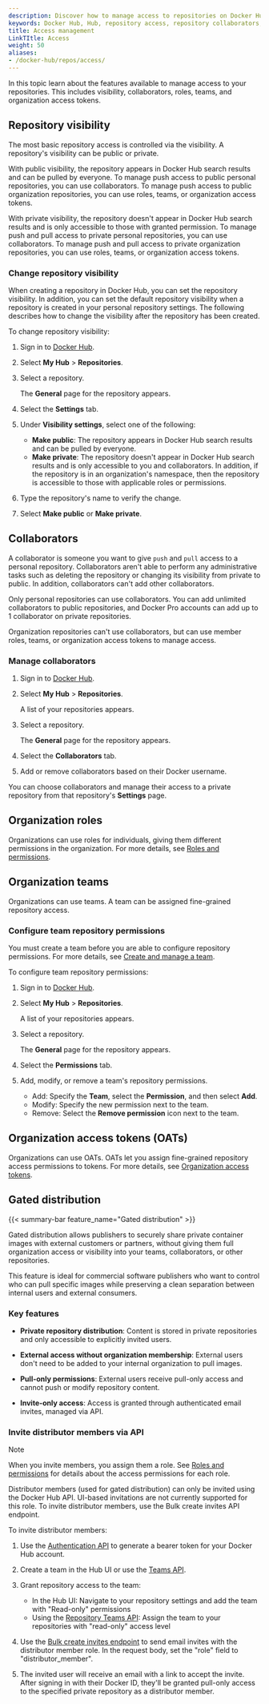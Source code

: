 ```yaml
---
description: Discover how to manage access to repositories on Docker Hub.
keywords: Docker Hub, Hub, repository access, repository collaborators, repository privacy
title: Access management
LinkTItle: Access
weight: 50
aliases:
- /docker-hub/repos/access/
---
```


In this topic learn about the features available to manage access to your
repositories. This includes visibility, collaborators, roles, teams, and
organization access tokens.

## Repository visibility

The most basic repository access is controlled via the visibility. A
repository's visibility can be public or private.

With public visibility, the repository appears in Docker Hub search results and
can be pulled by everyone. To manage push access to public personal
repositories, you can use collaborators. To manage push access to public
organization repositories, you can use roles, teams, or organization access
tokens.

With private visibility, the repository doesn't appear in Docker Hub search
results and is only accessible to those with granted permission. To manage push
and pull access to private personal repositories, you can use collaborators. To
manage push and pull access to private organization repositories, you can use
roles, teams, or organization access tokens.

### Change repository visibility

When creating a repository in Docker Hub, you can set the repository visibility.
In addition, you can set the default repository visibility when a repository is
created in your personal repository settings. The following describes how to
change the visibility after the repository has been created.

To change repository visibility:

1. Sign in to [Docker Hub](https://hub.docker.com).
2. Select **My Hub** > **Repositories**.
3. Select a repository.

   The **General** page for the repository appears.

4. Select the **Settings** tab.
5. Under **Visibility settings**, select one of the following:

   - **Make public**: The repository appears in Docker Hub search results and can be
     pulled by everyone.
   - **Make private**: The repository doesn't appear in Docker Hub search results
     and is only accessible to you and collaborators. In addition, if the
     repository is in an organization's namespace, then the repository
     is accessible to those with applicable roles or permissions.

6. Type the repository's name to verify the change.
7. Select **Make public** or **Make private**.

## Collaborators

A collaborator is someone you want to give `push` and `pull` access to a
personal repository. Collaborators aren't able to perform any administrative
tasks such as deleting the repository or changing its visibility from private to
public. In addition, collaborators can't add other collaborators.

Only personal repositories can use collaborators. You can add unlimited
collaborators to public repositories, and Docker Pro accounts can add up to 1
collaborator on private repositories.

Organization repositories can't use collaborators, but can use member roles,
teams, or organization access tokens to manage access.

### Manage collaborators

1. Sign in to [Docker Hub](https://hub.docker.com).

2. Select **My Hub** > **Repositories**.

   A list of your repositories appears.

3. Select a repository.

   The **General** page for the repository appears.

4. Select the **Collaborators** tab.

5. Add or remove collaborators based on their Docker username.

You can choose collaborators and manage their access to a private
repository from that repository's **Settings** page.

## Organization roles

Organizations can use roles for individuals, giving them different
permissions in the organization. For more details, see [Roles and
permissions](/manuals/security/for-admins/roles-and-permissions.md).

## Organization teams

Organizations can use teams. A team can be assigned fine-grained repository
access.

### Configure team repository permissions

You must create a team before you are able to configure repository permissions.
For more details, see [Create and manage a
team](/manuals/admin/organization/manage-a-team.md).

To configure team repository permissions:

1. Sign in to [Docker Hub](https://hub.docker.com).

2. Select **My Hub** > **Repositories**.

   A list of your repositories appears.

3. Select a repository.

   The **General** page for the repository appears.

4. Select the **Permissions** tab.

5. Add, modify, or remove a team's repository permissions.

   - Add: Specify the **Team**, select the **Permission**, and then select **Add**.
   - Modify: Specify the new permission next to the team.
   - Remove: Select the **Remove permission** icon next to the team.

## Organization access tokens (OATs)

Organizations can use OATs. OATs let you assign fine-grained repository access
permissions to tokens. For more details, see [Organization access
tokens](/manuals/security/for-admins/access-tokens.md).

## Gated distribution

{{< summary-bar feature_name="Gated distribution" >}}

Gated distribution allows publishers to securely share private container images with external customers or partners, without giving them full organization access or visibility into your teams, collaborators, or other repositories.

This feature is ideal for commercial software publishers who want to control who can pull specific images while preserving a clean separation between internal users and external consumers.

### Key features

- **Private repository distribution**: Content is stored in private repositories and only accessible to explicitly invited users.

- **External access without organization membership**: External users don't need to be added to your internal organization to pull images.

- **Pull-only permissions**: External users receive pull-only access and cannot push or modify repository content.

- **Invite-only access**: Access is granted through authenticated email invites, managed via API.

### Invite distributor members via API

> [!NOTE]
> When you invite members, you assign them a role. See [Roles and permissions](/manuals/security/for-admins/roles-and-permissions.md) for details about the access permissions for each role.

Distributor members (used for gated distribution) can only be invited using the Docker Hub API. UI-based invitations are not currently supported for this role. To invite distributor members, use the Bulk create invites API endpoint.

To invite distributor members:

1. Use the [Authentication API](https://docs.docker.com/reference/api/hub/latest/#tag/authentication-api/operation/AuthCreateAccessToken) to generate a bearer token for your Docker Hub account.

2. Create a team in the Hub UI or use the [Teams API](https://docs.docker.com/reference/api/hub/latest/#tag/groups/paths/~1v2~1orgs~1%7Borg_name%7D~1groups/post).

3. Grant repository access to the team:
   - In the Hub UI: Navigate to your repository settings and add the team with "Read-only" permissions
   - Using the [Repository Teams API](https://docs.docker.com/reference/api/hub/latest/#tag/repositories/paths/~1v2~1repositories~1%7Bnamespace%7D~1%7Brepository%7D~1groups/post): Assign the team to your repositories with "read-only" access level

4. Use the [Bulk create invites endpoint](https://docs.docker.com/reference/api/hub/latest/#tag/invites/paths/~1v2~1invites~1bulk/post) to send email invites with the distributor member role. In the request body, set the "role" field to "distributor_member".

5. The invited user will receive an email with a link to accept the invite. After signing in with their Docker ID, they'll be granted pull-only access to the specified private repository as a distributor member.
